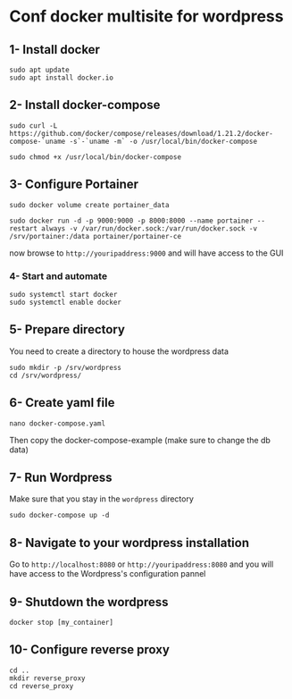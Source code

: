# Conf docker multisite for wordpress

## 1- Install docker 
```
sudo apt update
sudo apt install docker.io
```
## 2- Install docker-compose
```
sudo curl -L https://github.com/docker/compose/releases/download/1.21.2/docker-compose-`uname -s`-`uname -m` -o /usr/local/bin/docker-compose
```
```
sudo chmod +x /usr/local/bin/docker-compose
```
## 3- Configure Portainer
```
sudo docker volume create portainer_data
```
```
sudo docker run -d -p 9000:9000 -p 8000:8000 --name portainer --restart always -v /var/run/docker.sock:/var/run/docker.sock -v /srv/portainer:/data portainer/portainer-ce
```
now browse to `http://youripaddress:9000` and will have access to the GUI 

### 4- Start and automate
```
sudo systemctl start docker
sudo systemctl enable docker
```

##  5- Prepare directory
You need to create a directory to house the wordpress data
```
sudo mkdir -p /srv/wordpress
cd /srv/wordpress/
```

## 6- Create yaml file
```
nano docker-compose.yaml
```
Then copy the docker-compose-example (make sure to change the db data)

##  7- Run Wordpress
Make sure that you stay in the `wordpress` directory
```
sudo docker-compose up -d
```

##  8- Navigate to your wordpress installation
Go to `http://localhost:8080` or `http://youripaddress:8080` and you will have access to the Wordpress's configuration pannel

## 9- Shutdown the wordpress
```
docker stop [my_container]
```

## 10- Configure reverse proxy 

```
cd ..
mkdir reverse_proxy
cd reverse_proxy
```








